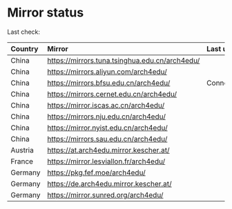 <script src="./time.js"></script>
# Mirror status
Last check: <script type="text/javascript">localize(1739308825.138585);</script>

|Country|Mirror|Last update|
|:------|:-----|:----------|
|China|https://mirrors.tuna.tsinghua.edu.cn/arch4edu/|<script type="text/javascript">localize(1739169766);</script>|
|China|https://mirrors.aliyun.com/arch4edu/|<script type="text/javascript">localize(1739169766);</script>|
|China|https://mirrors.bfsu.edu.cn/arch4edu/|ConnectionError|
|China|https://mirrors.cernet.edu.cn/arch4edu/|<script type="text/javascript">localize(1739169766);</script>|
|China|https://mirror.iscas.ac.cn/arch4edu/|<script type="text/javascript">localize(1739169766);</script>|
|China|https://mirrors.nju.edu.cn/arch4edu/|<script type="text/javascript">localize(1739169766);</script>|
|China|https://mirror.nyist.edu.cn/arch4edu/|<script type="text/javascript">localize(1739169766);</script>|
|China|https://mirrors.sau.edu.cn/arch4edu/|<script type="text/javascript">localize(1731653531);</script>|
|Austria|https://at.arch4edu.mirror.kescher.at/|<script type="text/javascript">localize(1739169766);</script>|
|France|https://mirror.lesviallon.fr/arch4edu/|<script type="text/javascript">localize(1739169766);</script>|
|Germany|https://pkg.fef.moe/arch4edu/|<script type="text/javascript">localize(1739169766);</script>|
|Germany|https://de.arch4edu.mirror.kescher.at/|<script type="text/javascript">localize(1739169766);</script>|
|Germany|https://mirror.sunred.org/arch4edu/|<script type="text/javascript">localize(1739169766);</script>|

<script src="./tablefilter/tablefilter.js"></script>
<script src="./table.js"></script>